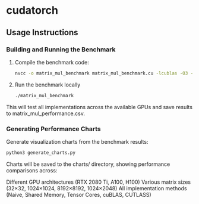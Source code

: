 # cudatorch

## Usage Instructions

### Building and Running the Benchmark

1. Compile the benchmark code:
   ```bash
   nvcc -o matrix_mul_benchmark matrix_mul_benchmark.cu -lcublas -O3 -arch=sm_80
   ```

2. Run the benchmark locally
   ```bash
   ./matrix_mul_benchmark
   ```

This will test all implementations across the available GPUs and save results to matrix_mul_performance.csv.

### Generating Performance Charts

Generate visualization charts from the benchmark results:

  ```python
  python3 generate_charts.py
  ```

Charts will be saved to the charts/ directory, showing performance comparisons across:

Different GPU architectures (RTX 2080 Ti, A100, H100)
Various matrix sizes (32×32, 1024×1024, 8192×8192, 1024×2048)
All implementation methods (Naive, Shared Memory, Tensor Cores, cuBLAS, CUTLASS)

